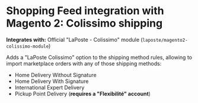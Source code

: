 # Shopping Feed integration with Magento 2: Colissimo shipping

**Integrates with:** Official "LaPoste - Colissimo" module (`laposte/magento2-colissimo-module`)

Adds a "LaPoste Colissimo" option to the shipping method rules, allowing to import marketplace orders with any of those shipping methods:
* Home Delivery Without Signature
* Home Delivery With Signature
* International Expert Delivery
* Pickup Point Delivery (**requires a "Flexibilité" account**)
